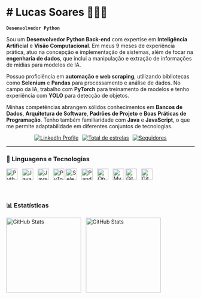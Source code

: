 # # Lucas Soares 👨🏽‍💻

**`Desenvolvedor Python`**

Sou um **Desenvolvedor Python Back-end** com expertise em **Inteligência Artificial** e **Visão Computacional**. Em meus 9 meses de experiência prática, atuo na concepção e implementação de sistemas, além de focar na **engenharia de dados**, que inclui a manipulação e extração de informações de mídias para modelos de IA.

Possuo proficiência em **automação e web scraping**, utilizando bibliotecas como **Selenium** e **Pandas** para processamento e análise de dados. No campo da IA, trabalho com **PyTorch** para treinamento de modelos e tenho experiência com **YOLO** para detecção de objetos.

Minhas competências abrangem sólidos conhecimentos em **Bancos de Dados**, **Arquitetura de Software**, **Padrões de Projeto** e **Boas Práticas de Programação**. Tenho também familiaridade com **Java** e **JavaScript**, o que me permite adaptabilidade em diferentes conjuntos de tecnologias.

<div style="display: flex; justify-content: center; flex-wrap: wrap; gap: 10px;">
  <a href="https://www.linkedin.com/in/lucas-soares-77054b30b/">
    <img
      alt="LinkedIn Profile"
      title="Meu perfil no LinkedIn"
      src="https://custom-icon-badges.demolab.com/badge/LinkedIn-blue?style=for-the-badge&logo=linkedin&logoColor=white"
    />
  </a>
  <a href="https://github.com/Lucas7721?tab=repositories&sort=stargazers">
    <img
      alt="Total de estrelas"
      title="Total de estrelas GitHub"
      src="https://custom-icon-badges.demolab.com/github/stars/Lucas7721?color=55960c&style=for-the-badge&labelColor=488207&logo=star&label=estrelas"
    />
  </a>
  <a href="https://github.com/Lucas7721?tab=followers">
    <img
      alt="Seguidores"
      title="Me siga no GitHub"
      src="https://custom-icon-badges.demolab.com/github/followers/Lucas7721?color=236ad3&labelColor=1155ba&style=for-the-badge&logo=github&label=Seguidores&logoColor=white"
    />
  </a>
</div>

---

### 🤖 Linguagens e Tecnologias

<img alt="Python" title="Python" width="30px" src="https://cdn.jsdelivr.net/gh/devicons/devicon/icons/python/python-original.svg" /> &nbsp;
<img alt="Java" title="Java" width="30px" src="https://cdn.jsdelivr.net/gh/devicons/devicon/icons/java/java-original.svg"/> &nbsp;
<img alt="JavaScript" title="JavaScript" width="30px" src="https://cdn.jsdelivr.net/gh/devicons/devicon/icons/javascript/javascript-original.svg" /> &nbsp;
<img alt="PyTorch" title="PyTorch" width="30px" src="https://cdn.jsdelivr.net/gh/devicons/devicon/icons/pytorch/pytorch-original.svg" />
<img alt="Selenium" title="Selenium" width="30px" src="https://cdn.jsdelivr.net/gh/devicons/devicon/icons/selenium/selenium-original.svg" /> &nbsp;
<img alt="Pandas" title="Pandas" width="30px" src="https://cdn.jsdelivr.net/gh/devicons/devicon/icons/pandas/pandas-original.svg" /> &nbsp;
<img alt="OpenCV" title="OpenCV" width="30px" src="https://cdn.jsdelivr.net/gh/devicons/devicon/icons/opencv/opencv-original.svg" /> &nbsp;
<img alt="MySQL" title="MySQL" width="30px" src="https://cdn.jsdelivr.net/gh/devicons/devicon/icons/mysql/mysql-original.svg" />
<img alt="Git" title="Git" width="30px" src="https://cdn.jsdelivr.net/gh/devicons/devicon/icons/git/git-original.svg" /> &nbsp;
<img alt="GitHub" title="GitHub" width="30px" src="https://cdn.jsdelivr.net/gh/devicons/devicon/icons/github/github-original.svg" />

<br/>

### 📊 Estatísticas

<p>
  <img 
    align="left" 
    alt="GitHub Stats" 
    height="200" 
    style="padding-right: 10px;" 
    src="https://github-readme-stats.vercel.app/api?username=Lucas7721&show_icons=true&theme=tokyonight&include_all_commits=true&locale=pt-br" 
  />

<img 
      align="left" 
      alt="GitHub Stats" 
      height="200" 
      src="https://github-readme-stats.vercel.app/api/top-langs/?username=Lucas7721&theme=tokyonight&layout=compact&custom_title=Tecnologias&langs_count=9" 
  />

</p>
